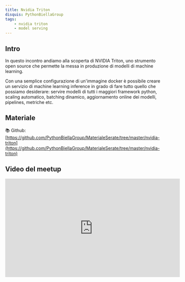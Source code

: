 ```yaml
---
title: Nvidia Triton
disquis: PythonBiellaGroup
tags:
    - nvidia triton
    - model serving
---
```


## Intro

In questo incontro andiamo alla scoperta di NVIDIA Triton, uno strumento open source che permette la messa in produzione di modelli di machine learning.

Con una semplice configurazione di un'immagine docker è possibile creare un servizio di machine learning inference in grado di fare tutto quello che possiamo desiderare: servire modelli di tutti i maggiori framework python, scaling automatico, batching dinamico, aggiornamento online dei modelli, pipelines, metriche etc.

## Materiale
📚 Github: [https://github.com/PythonBiellaGroup/MaterialeSerate/tree/master/nvidia-triton](https://github.com/PythonBiellaGroup/MaterialeSerate/tree/master/nvidia-triton)

## Video del meetup
<iframe width="560" height="315" src="https://www.youtube.com/embed/9WGiH0Tklxk" title="You[label](nvidia_triton.md)Tube video player" frameborder="0" allow="accelerometer; autoplay; clipboard-write; encrypted-media; gyroscope; picture-in-picture; web-share" allowfullscreen></iframe>